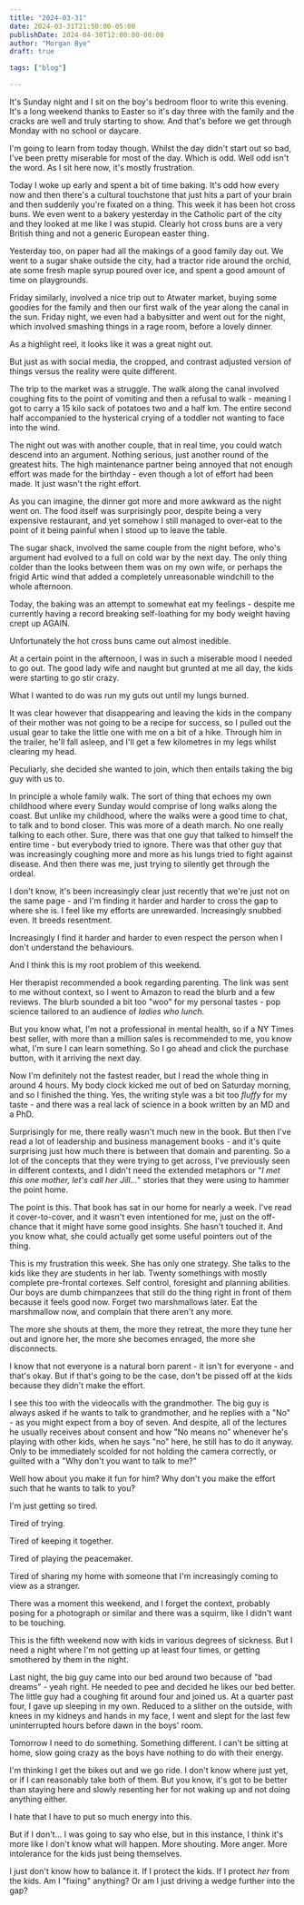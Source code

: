 ```yaml
---
title: "2024-03-31"
date: 2024-03-31T21:50:00-05:00
publishDate: 2024-04-30T12:00:00-00:00
author: "Morgan Bye"
draft: true

tags: ["blog"]

---
```


It's Sunday night and I sit on the boy's bedroom floor to write this evening. It's a long weekend thanks to Easter so it's day three with the family and the cracks are well and truly starting to show. And that's before we get through Monday with no school or daycare.

I'm going to learn from today though. Whilst the day didn't start out so bad, I've been pretty miserable for most of the day. Which is odd. Well odd isn't the word. As I sit here now, it's mostly frustration.

Today I woke up early and spent a bit of time baking. It's odd how every now and then there's a cultural touchstone that just hits a part of your brain and then suddenly you're fixated on a thing. This week it has been hot cross buns. We even went to a bakery yesterday in the Catholic part of the city and they looked at me like I was stupid. Clearly hot cross buns are a very British thing and not a generic European easter thing.

Yesterday too, on paper had all the makings of a good family day out. We went to a sugar shake outside the city, had a tractor ride around the orchid, ate some fresh maple syrup poured over ice, and spent a good amount of time on playgrounds.

Friday similarly, involved a nice trip out to Atwater market, buying some goodies for the family and then our first walk of the year along the canal in the sun. Friday night, we even had a babysitter and went out for the night, which involved smashing things in a rage room, before a lovely dinner.

As a highlight reel, it looks like it was a great night out.

But just as with social media, the cropped, and contrast adjusted version of things versus the reality were quite different.

The trip to the market was a struggle. The walk along the canal involved coughing fits to the point of vomiting and then a refusal to walk - meaning I got to carry a 15 kilo sack of potatoes two and a half km. The entire second half accompanied to the hysterical crying of a toddler not wanting to face into the wind.

The night out was with another couple, that in real time, you could watch descend into an argument. Nothing serious, just another round of the greatest hits. The high maintenance partner being annoyed that not enough effort was made for the birthday - even though a lot of effort had been made. It just wasn't the right effort.

As you can imagine, the dinner got more and more awkward as the night went on. The food itself was surprisingly poor, despite being a very expensive restaurant, and yet somehow I still managed to over-eat to the point of it being painful when I stood up to leave the table.

The sugar shack, involved the same couple from the night before, who's argument had evolved to a full on cold war by the next day. The only thing colder than the looks between them was on my own wife, or perhaps the frigid Artic wind that added a completely unreasonable windchill to the whole afternoon.

Today, the baking was an attempt to somewhat eat my feelings - despite me currently having a record breaking self-loathing for my body weight having crept up AGAIN.

Unfortunately the hot cross buns came out almost inedible.

At a certain point in the afternoon, I was in such a miserable mood I needed to go out. The good lady wife and naught but grunted at me all day, the kids were starting to go stir crazy.

What I wanted to do was run my guts out until my lungs burned.

It was clear however that disappearing and leaving the kids in the company of their mother was not going to be a recipe for success, so I pulled out the usual gear to take the little one with me on a bit of a hike. Through him in the trailer, he'll fall asleep, and I'll get a few kilometres in my legs whilst clearing my head.

Peculiarly, she decided she wanted to join, which then entails taking the big guy with us to.

In principle a whole family walk. The sort of thing that echoes my own childhood where every Sunday would comprise of long walks along the coast. But unlike my childhood, where the walks were a good time to chat, to talk and to bond closer. This was more of a death march. No one really talking to each other. Sure, there was that one guy that talked to himself the entire time - but everybody tried to ignore. There was that other guy that was increasingly coughing more and more as his lungs tried to fight against disease. And then there was me, just trying to silently get through the ordeal.

I don't know, it's been increasingly clear just recently that we're just not on the same page - and I'm finding it harder and harder to cross the gap to where she is. I feel like my efforts are unrewarded. Increasingly snubbed even. It breeds resentment. 

Increasingly I find it harder and harder to even respect the person when I don't understand the behaviours.

And I think this is my root problem of this weekend.

Her therapist recommended a book regarding parenting. The link was sent to me without context, so I went to Amazon to read the blurb and a few reviews. The blurb sounded a bit too "woo" for my personal tastes - pop science tailored to an audience of *ladies who lunch*.

But you know what, I'm not a professional in mental health, so if a NY Times best seller, with more than a million sales is recommended to me, you know what, I'm sure I can learn something. So I go ahead and click the purchase button, with it arriving the next day.

Now I'm definitely not the fastest reader, but I read the whole thing in around 4 hours. My body clock kicked me out of bed on Saturday morning, and so I finished the thing. Yes, the writing style was a bit too *fluffy* for my taste - and there was a real lack of science in a book written by an MD and a PhD.

Surprisingly for me, there really wasn't much new in the book. But then I've read a lot of leadership and business management books - and it's quite surprising just how much there is between that domain and parenting. So a lot of the concepts that they were trying to get across, I've previously seen in different contexts, and I didn't need the extended metaphors or "*I met this one mother, let's call her Jill...*" stories that they were using to hammer the point home.

The point is this. That book has sat in our home for nearly a week. I've read it cover-to-cover, and it wasn't even intentioned for me, just on the off-chance that it might have some good insights. She hasn't touched it. And you know what, she could actually get some useful pointers out of the thing.

This is my frustration this week. She has only one strategy. She talks to the kids like they are students in her lab. Twenty somethings with mostly complete pre-frontal cortexes. Self control, foresight and planning abilities. Our boys are dumb chimpanzees that still do the thing right in front of them because it feels good now. Forget two marshmallows later. Eat the marshmallow now, and complain that there aren't any more.

The more she shouts at them, the more they retreat, the more they tune her out and ignore her, the more she becomes enraged, the more she disconnects.

I know that not everyone is a natural born parent - it isn't for everyone - and that's okay. But if that's going to be the case, don't be pissed off at the kids because they didn't make the effort.

I see this too with the videocalls with the grandmother. The big guy is always asked if he wants to talk to grandmother, and he replies with a "No" - as you might expect from a boy of seven. And despite, all of the lectures he usually receives about consent and how "No means no" whenever he's playing with other kids, when he says "no" here, he still has to do it anyway. Only to be immediately scolded for not holding the camera correctly, or guilted with a "Why don't you want to talk to me?"

Well how about you make it fun for him? Why don't you make the effort such that he wants to talk to you?

I'm just getting so tired.

Tired of trying.

Tired of keeping it together.

Tired of playing the peacemaker.

Tired of sharing my home with someone that I'm increasingly coming to view as a stranger.

There was a moment this weekend, and I forget the context, probably posing for a photograph or similar and there was a squirm, like I didn't want to be touching.

This is the fifth weekend now with kids in various degrees of sickness. But I need a night where I'm not getting up at least four times, or getting smothered by them in the night.

Last night, the big guy came into our bed around two because of "bad dreams" - yeah right. He needed to pee and decided he likes our bed better. The little guy had a coughing fit around four and joined us. At a quarter past four, I gave up sleeping in my own. Reduced to a slither on the outside, with knees in my kidneys and hands in my face, I went and slept for the last few uninterrupted hours before dawn in the boys' room.

Tomorrow I need to do something. Something different. I can't be sitting at home, slow going crazy as the boys have nothing to do with their energy.

I'm thinking I get the bikes out and we go ride. I don't know where just yet, or if I can reasonably take both of them. But you know, it's got to be better than staying here and slowly resenting her for not waking up and not doing anything either.

I hate that I have to put so much energy into this.

But if I don't... I was going to say who else, but in this instance, I think it's more like I don't know what will happen. More shouting. More anger. More intolerance for the kids just being themselves.

I just don't know how to balance it. If I protect the kids. If I protect *her* from the kids. Am I "fixing" anything? Or am I just driving a wedge further into the gap?